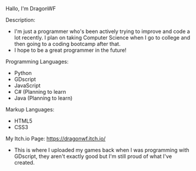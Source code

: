 Hallo, I'm DragonWF

Description:
- I'm just a programmer who's been actively trying to improve and code a lot
  recently. I plan on taking Computer Science when I go to college and then
  going to a coding bootcamp after that.
- I hope to be a great programmer in the future!

Programming Languages:
- Python
- GDscript
- JavaScript
- C# (Planning to learn
- Java (Planning to learn)

Markup Languages:
- HTML5
- CSS3

My Itch.io Page:
https://dragonwf.itch.io/
- This is where I uploaded my games back when I was programming with
  GDscript, they aren't exactly good but I'm still proud of what I've
  created.
